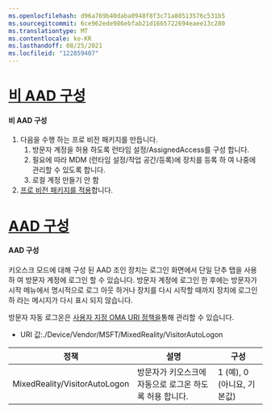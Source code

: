```yaml
---
ms.openlocfilehash: d96a769b40daba0948f8f3c71a88513576c531b5
ms.sourcegitcommit: 6ce962ede986ebfab21d1665722694eaee13c280
ms.translationtype: MT
ms.contentlocale: ko-KR
ms.lasthandoff: 08/25/2021
ms.locfileid: "122859407"
---
```

# <a name="non-aad-configuration"></a>[비 AAD 구성](#tab/nonaadlogon)

#### <a name="non-aad-configuration"></a>비 AAD 구성

1. 다음을 수행 하는 프로 비전 패키지를 만듭니다.
    1. 방문자 계정을 허용 하도록 런타임 설정/AssignedAccess를 구성 합니다.
    1. 필요에 따라 MDM (런타임 설정/작업 공간/등록)에 장치를 등록 하 여 나중에 관리할 수 있도록 합니다.
    1. 로컬 계정 만들기 안 함
2. [프로 비전 패키지를 적용](../hololens-provisioning.md)합니다.

# <a name="aad-configuration"></a>[AAD 구성](#tab/aadlogon)

#### <a name="aad-configuration"></a>AAD 구성

키오스크 모드에 대해 구성 된 AAD 조인 장치는 로그인 화면에서 단일 단추 탭을 사용 하 여 방문자 계정에 로그인 할 수 있습니다. 방문자 계정에 로그인 한 후에는 방문자가 시작 메뉴에서 명시적으로 로그 아웃 하거나 장치를 다시 시작할 때까지 장치에 로그인 하 라는 메시지가 다시 표시 되지 않습니다.

방문자 자동 로그온은 [사용자 지정 OMA URI 정책을](/mem/intune/configuration/custom-settings-windows-10)통해 관리할 수 있습니다.

- URI 값:./Device/Vendor/MSFT/MixedReality/VisitorAutoLogon

| 정책 | 설명 | 구성 |
| --------------------------- | ------------- | -------------------- |
| MixedReality/VisitorAutoLogon | 방문자가 키오스크에 자동으로 로그온 하도록 허용 합니다. | 1 (예), 0 (아니요, 기본값) |